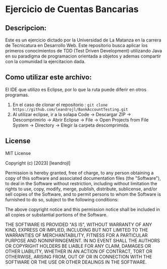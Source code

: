 # Ejercicio de Cuentas Bancarias

## Descripcion:
Este es un ejercicio dictado por la Universidad de La Matanza en la carrera de Tecnicatura en Desarrollo Web. Este repositorio busca aplicar los primeros conocimientos de TDD (Test Driven Development) utilizando Java en su paradigma de programacion orientada a objetos y ademas compartir con la comunidad la ejercitacion dada.

## Como utilizar este archivo:
El IDE que utilizo es Eclipse, por lo que la ruta puede diferir en otros programas.
1) En el caso de clonar el repositorio : `git clone https://github.com/leandrojl/BankAccountTesting.git`
2) Al utilizar eclipse, ir a la solapa Code -> Descargar ZIP -> Descomprimirlo -> Abrir Eclipse -> File -> Open Projects from File System -> Directory -> Elegir la carpeta descomprimida.

## License

MIT License

Copyright (c) [2023] [leandrojl]

Permission is hereby granted, free of charge, to any person obtaining a copy
of this software and associated documentation files (the "Software"), to deal
in the Software without restriction, including without limitation the rights
to use, copy, modify, merge, publish, distribute, sublicense, and/or sell
copies of the Software, and to permit persons to whom the Software is
furnished to do so, subject to the following conditions:

The above copyright notice and this permission notice shall be included in all
copies or substantial portions of the Software.

THE SOFTWARE IS PROVIDED "AS IS", WITHOUT WARRANTY OF ANY KIND, EXPRESS OR
IMPLIED, INCLUDING BUT NOT LIMITED TO THE WARRANTIES OF MERCHANTABILITY,
FITNESS FOR A PARTICULAR PURPOSE AND NONINFRINGEMENT. IN NO EVENT SHALL THE
AUTHORS OR COPYRIGHT HOLDERS BE LIABLE FOR ANY CLAIM, DAMAGES OR OTHER
LIABILITY, WHETHER IN AN ACTION OF CONTRACT, TORT OR OTHERWISE, ARISING FROM,
OUT OF OR IN CONNECTION WITH THE SOFTWARE OR THE USE OR OTHER DEALINGS IN THE
SOFTWARE.
